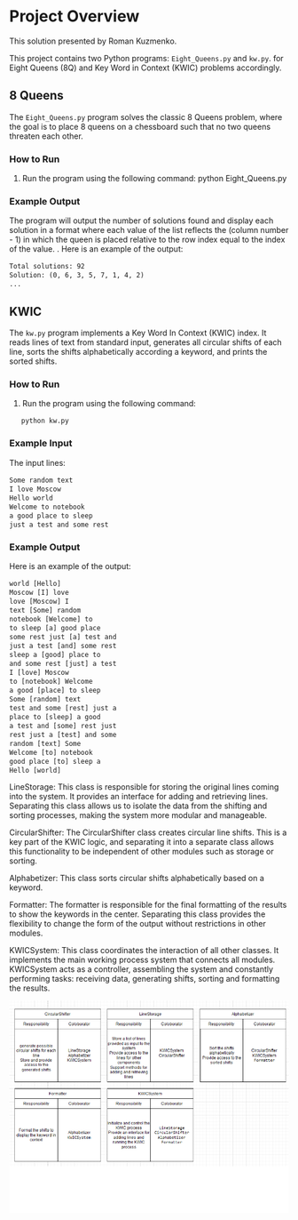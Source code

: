 # Project Overview
This solution presented by Roman Kuzmenko.

This project contains two Python programs: `Eight_Queens.py` and `kw.py`.
for Eight Queens (8Q) and Key Word in Context (KWIC) problems accordingly.

## 8 Queens

The `Eight_Queens.py` program solves the classic 8 Queens problem, 
where the goal is to place 8 queens on a chessboard such that no two queens threaten each other.

### How to Run

1. Run the program using the following command:
   python  Eight_Queens.py
   
### Example Output
The program will output the number of solutions found and display each solution in a format where each value of the list reflects the (column number - 1) in which the queen is placed relative to the row index equal to the index of the value. . Here is an example of the output:
```
Total solutions: 92
Solution: (0, 6, 3, 5, 7, 1, 4, 2)
...

```

## KWIC

The `kw.py` program implements a Key Word In Context (KWIC) index. 
It reads lines of text from standard input, generates all circular shifts of each line, 
sorts the shifts alphabetically according a keyword, and prints the sorted shifts.  

### How to Run

1. Run the program using the following command:

```
   python kw.py
```   
### Example Input
The input lines:
```
Some random text
I love Moscow
Hello world
Welcome to notebook
a good place to sleep
just a test and some rest

```
### Example Output
Here is an example of the output:

```
world [Hello] 
Moscow [I] love
love [Moscow] I
text [Some] random
notebook [Welcome] to
to sleep [a] good place
some rest just [a] test and
just a test [and] some rest
sleep a [good] place to
and some rest [just] a test
I [love] Moscow
to [notebook] Welcome
a good [place] to sleep
Some [random] text
test and some [rest] just a
place to [sleep] a good
a test and [some] rest just
rest just a [test] and some
random [text] Some
Welcome [to] notebook
good place [to] sleep a
Hello [world] 
```



LineStorage: This class is responsible for storing the original lines coming into the system. 
It provides an interface for adding and retrieving lines. Separating this class allows us to isolate the data 
from the shifting and sorting processes, making the system more modular and manageable.

CircularShifter: The CircularShifter class creates circular line shifts. This is a key part of the KWIC logic, 
and separating it into a separate class allows this functionality to be independent of other modules such as storage or sorting. 

Alphabetizer: This class sorts circular shifts alphabetically based on a keyword.

Formatter: The formatter is responsible for the final formatting of the results to show the keywords in the center. 
Separating this class provides the flexibility to change the form of the output without restrictions in other modules.

KWICSystem: This class coordinates the interaction of all other classes. 
It implements the main working process system that connects all modules. 
KWICSystem acts as a controller, assembling the system and constantly performing tasks: receiving data, 
generating shifts, sorting and formatting the results.

![C:\Users\RK\vsCodeFiles\CRC_KWIC.png](CRC_KWIC.png)